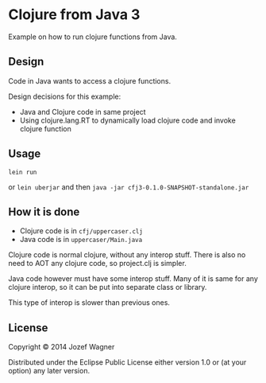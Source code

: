 # Clojure from Java 3

Example on how to run clojure functions from Java.

## Design

Code in Java wants to access a clojure functions.

Design decisions for this example:
* Java and Clojure code in same project
* Using clojure.lang.RT to dynamically load clojure code and invoke clojure function

## Usage

`lein run`

or `lein uberjar` and then `java -jar cfj3-0.1.0-SNAPSHOT-standalone.jar`

## How it is done

* Clojure code is in `cfj/uppercaser.clj`
* Java code is in `uppercaser/Main.java`

Clojure code is normal clojure, without any interop stuff. There is also no need to AOT any clojure code, so project.clj is simpler.

Java code however must have some interop stuff. Many of it is same for any clojure interop, so it can be put into separate class or library.

This type of interop is slower than previous ones.

## License

Copyright © 2014 Jozef Wagner

Distributed under the Eclipse Public License either version 1.0 or (at
your option) any later version.
